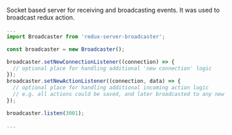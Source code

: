 Socket based server for receiving and broadcasting events.
It was used to broadcast redux action.

```js
...
import Broadcaster from 'redux-server-broadcaster';

const broadcaster = new Broadcaster();

broadcaster.setNewConnectionListener((connection) => {
  // optional place for handling additional 'new connection' logic
});
broadcaster.setNewActionListener((connection, data) => {
  // optional place for handling additional incoming action logic
  // e.g. all actions could be saved, and later broadcasted to any new client (within setNewConnectionListener)
});

broadcaster.listen(3001);

...

```